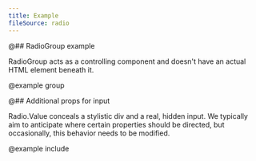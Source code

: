 ```yaml
---
title: Example
fileSource: radio
---
```


@## RadioGroup example

RadioGroup acts as a controlling component and doesn't have an actual HTML element beneath it.

@example group

@## Additional props for input

Radio.Value conceals a stylistic div and a real, hidden input. We typically aim to anticipate where certain properties
should be directed, but occasionally, this behavior needs to be modified.

@example include
